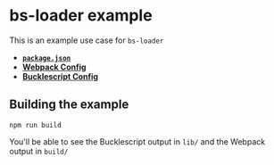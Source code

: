 # bs-loader example

This is an example use case for `bs-loader`

* [__`package.json`__](https://github.com/rrdelaney/bs-loader/blob/master/example/package.json)
* [__Webpack Config__](https://github.com/rrdelaney/bs-loader/blob/master/example/webpack.config.js)
* [__Bucklescript Config__](https://github.com/rrdelaney/bs-loader/blob/master/example/bsconfig.json)

## Building the example

```
npm run build
```

You'll be able to see the Bucklescript output in `lib/` and the Webpack output in `build/`
